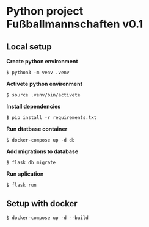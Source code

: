 # Python project Fußballmannschaften v0.1
 
## Local setup 

**Create python environment**

```
$ python3 -m venv .venv
```

**Activete python environment**

```
$ source .venv/bin/activete
```

**Install dependencies**

```
$ pip install -r requirements.txt
```

**Run dtatbase container**

```
$ docker-compose up -d db
```

**Add migrations to database**

```
$ flask db migrate
```

**Run aplication**

```
$ flask run
```

## Setup with docker

```
$ docker-compose up -d --build
```
